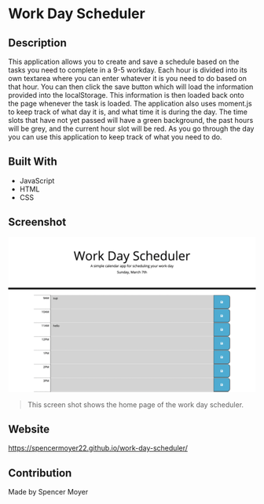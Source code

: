 # Work Day Scheduler

## Description
This application allows you to create and save a schedule based on the tasks you need to complete in a 9-5 workday. Each hour is divided into its own textarea where you can enter whatever it is you need to do based on that hour. You can then click the save button which will load the information provided into the localStorage. This information is then loaded back onto the page whenever the task is loaded. The application also uses moment.js to keep track of what day it is, and what time it is during the day. The time slots that have not yet passed will have a green background, the past hours will be grey, and the current hour slot will be red. As you go through the day you can use this application to keep track of what you need to do.

## Built With
* JavaScript
* HTML
* CSS

## Screenshot
![Home page of the work day scheduler](homepage.png)

> This screen shot shows the home page of the work day scheduler.

## Website
https://spencermoyer22.github.io/work-day-scheduler/

## Contribution
Made by Spencer Moyer

